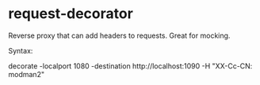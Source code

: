 # request-decorator
Reverse proxy that can add headers to requests. Great for mocking.

Syntax:

decorate -localport 1080 -destination http://localhost:1090 -H "XX-Cc-CN: modman2"
